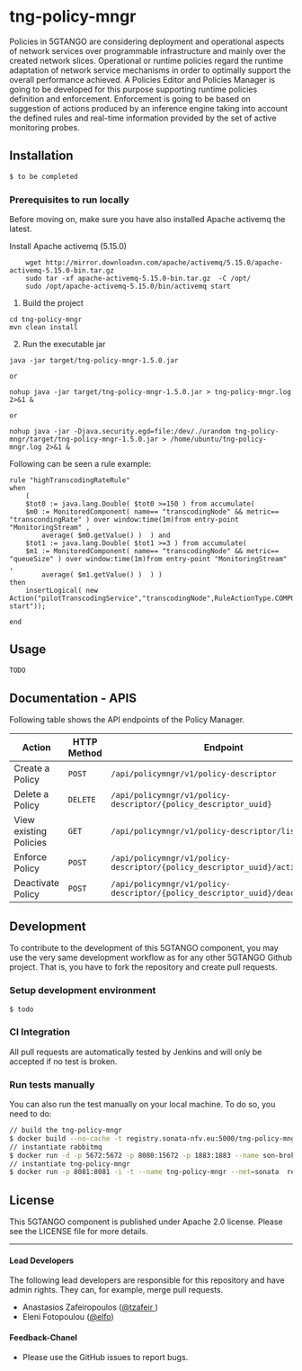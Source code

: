 # tng-policy-mngr

Policies in 5GTANGO are considering deployment and operational aspects of network services over programmable infrastructure and mainly over the created network slices. Operational or runtime policies regard the runtime adaptation of network service mechanisms in order to optimally support the overall performance achieved. A Policies Editor and Policies Manager is going to be developed for this purpose supporting runtime policies definition and enforcement. Enforcement is going to be based on suggestion of actions produced by an inference engine taking into account the defined rules and real-time information provided by the set of active monitoring probes.


## Installation

```bash
$ to be completed
```

### Prerequisites to run locally

Before moving on, make sure you have also installed Apache activemq the latest.

Install Apache activemq (5.15.0)
```shell
    wget http://mirror.downloadvn.com/apache/activemq/5.15.0/apache-activemq-5.15.0-bin.tar.gz
    sudo tar -xf apache-activemq-5.15.0-bin.tar.gz  -C /opt/
    sudo /opt/apache-activemq-5.15.0/bin/activemq start
```

1. Build the project
```shell
cd tng-policy-mngr
mvn clean install
```

2. Run the executable jar
```shell
java -jar target/tng-policy-mngr-1.5.0.jar

or

nohup java -jar target/tng-policy-mngr-1.5.0.jar > tng-policy-mngr.log 2>&1 &

or

nohup java -jar -Djava.security.egd=file:/dev/./urandom tng-policy-mngr/target/tng-policy-mngr-1.5.0.jar > /home/ubuntu/tng-policy-mngr.log 2>&1 &
```

Following can be seen a rule example:
```
rule "highTranscodingRateRule"
when
    (
    $tot0 := java.lang.Double( $tot0 >=150 ) from accumulate(     
    $m0 := MonitoredComponent( name== "transcodingNode" && metric== "transcondingRate" ) over window:time(1m)from entry-point "MonitoringStream" ,
        average( $m0.getValue() )  ) and
    $tot1 := java.lang.Double( $tot1 >=3 ) from accumulate(     
    $m1 := MonitoredComponent( name== "transcodingNode" && metric== "queueSize" ) over window:time(1m)from entry-point "MonitoringStream" ,
        average( $m1.getValue() )  ) ) 
then
    insertLogical( new Action("pilotTranscodingService","transcodingNode",RuleActionType.COMPONENT_LIFECYCLE_MANAGEMENT,"2","infrastracture-start")); 

end
```



## Usage

```bash
TODO
```

## Documentation - APIS


Following table shows the API endpoints of the Policy Manager.

| Action | HTTP Method | Endpoint |
| --------------- | ------- | -------------------------------------------- |
| Create a Policy | `POST` |`/api/policymngr/v1/policy-descriptor`|
| Delete a Policy | `DELETE` | `/api/policymngr/v1/policy-descriptor/{policy_descriptor_uuid}`|
| View existing Policies | `GET` |`/api/policymngr/v1/policy-descriptor/list`|
| Enforce Policy | `POST` | `/api/policymngr/v1/policy-descriptor/{policy_descriptor_uuid}/activations` |
| Deactivate Policy | `POST` | `/api/policymngr/v1/policy-descriptor/{policy_descriptor_uuid}/deactivations` |

## Development

To contribute to the development of this 5GTANGO component, you may use the very same development workflow as for any other 5GTANGO Github project. That is, you have to fork the repository and create pull requests.

### Setup development environment

```bash
$ todo
```

### CI Integration

All pull requests are automatically tested by Jenkins and will only be accepted if no test is broken.

### Run tests manually

You can also run the test manually on your local machine. To do so, you need to do:

```bash
// build the tng-policy-mngr
$ docker build --no-cache -t registry.sonata-nfv.eu:5000/tng-policy-mngr .
// instantiate rabbitmq
$ docker run -d -p 5672:5672 -p 8080:15672 -p 1883:1883 --name son-broker --net=sonata --network-alias=son-broker  -e RABBITMQ_CONSOLE_LOG=new  rabbitmq:3-management
// instantiate tng-policy-mngr
$ docker run -p 8081:8081 -i -t --name tng-policy-mngr --net=sonata  registry.sonata-nfv.eu:5000/tng-policy-mngr
```

## License

This 5GTANGO component is published under Apache 2.0 license. Please see the LICENSE file for more details.

---
#### Lead Developers

The following lead developers are responsible for this repository and have admin rights. They can, for example, merge pull requests.

- Anastasios Zafeiropoulos ([@tzafeir ](https://github.com/azafeiropoulos))
- Eleni Fotopoulou ([@elfo](https://github.com/efotopoulou))

#### Feedback-Chanel

* Please use the GitHub issues to report bugs.


